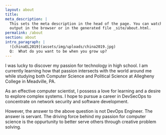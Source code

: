 ```yaml
---
layout: about
title:
meta_description: |
  This sets the meta description in the head of the page. You can watch the 
  output in the browser or in the generated file _site/about.html.
permalink: /about
section: about
intro_paragraph: |
  ![chinaEL2019](assets/img/uploads/china2019.jpg)
  Q:  What do you want to be when you grow up?
---
```

I was lucky to discover my passion for technology in high school.
I am currently learning how that passion intersects with the world around me
while studying both Computer Science and Political Science at Allegheny College in Meadville, PA.

As an effective computer scientist, I possess a love for learning and a desire to explore complex systems. I hope to pursue a career in DevSecOps to concentrate on network security and software development.

However, the answer to the above question is not DevOps Engineer. The answer is servant. The driving force behind my passion for computer science is the oppurtunity to better serve others through creative problem solving.
